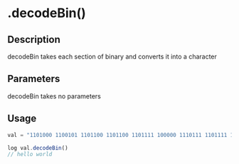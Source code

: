 # .decodeBin()

## Description

decodeBin takes each section of binary and converts it into a character

## Parameters

decodeBin takes no parameters

## Usage

```javascript
val = "1101000 1100101 1101100 1101100 1101111 100000 1110111 1101111 1110010 1101100 1100100"

log val.decodeBin()
// hello world
```

